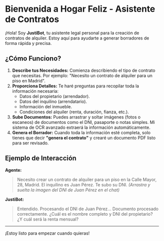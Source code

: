 # Bienvenida a Hogar Feliz - Asistente de Contratos

¡Hola! Soy **JustiBot**, tu asistente legal personal para la creación de contratos de alquiler. Estoy aquí para ayudarte a generar borradores de forma rápida y precisa.

## ¿Cómo Funciono?

1.  **Describe tus Necesidades:** Comienza describiendo el tipo de contrato que necesitas. Por ejemplo: "Necesito un contrato de alquiler para un piso en Madrid".
2.  **Proporciona Detalles:** Te haré preguntas para recopilar toda la información necesaria:
    -   Datos del propietario (arrendador).
    -   Datos del inquilino (arrendatario).
    -   Información del inmueble.
    -   Condiciones del alquiler (renta, duración, fianza, etc.).
3.  **Sube Documentos:** Puedes arrastrar y soltar imágenes (fotos o escaneos) de documentos como el DNI, pasaporte o notas simples. Mi sistema de OCR avanzado extraerá la información automáticamente.
4.  **Genera el Borrador:** Cuando toda la información esté completa, solo tienes que decir **"genera el contrato"** y crearé un documento PDF listo para ser revisado.

## Ejemplo de Interacción

**Agente:**
> Necesito crear un contrato de alquiler para un piso en la Calle Mayor, 28, Madrid. El inquilino es Juan Pérez. Te subo su DNI.
> *(Arrastra y suelta la imagen del DNI de Juan Pérez en el chat)*

**JustiBot:**
> Entendido. Procesando el DNI de Juan Pérez... Documento procesado correctamente. ¿Cuál es el nombre completo y DNI del propietario? ¿Y cuál será la renta mensual?

---

¡Estoy listo para empezar cuando quieras!
